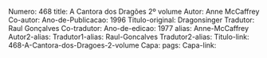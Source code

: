 Numero: 468
title: A Cantora dos Dragões 2º volume
Autor: Anne McCaffrey
Co-autor: 
Ano-de-Publicacao: 1996
Titulo-original: Dragonsinger
Tradutor: Raul Gonçalves
Co-tradutor: 
Ano-de-edicao: 1977
alias: Anne-McCaffrey
Autor2-alias: 
Tradutor1-alias: Raul-Goncalves
Tradutor2-alias: 
Titulo-link: 468-A-Cantora-dos-Dragoes-2-volume
Capa: 
pags: 
Capa-link: 